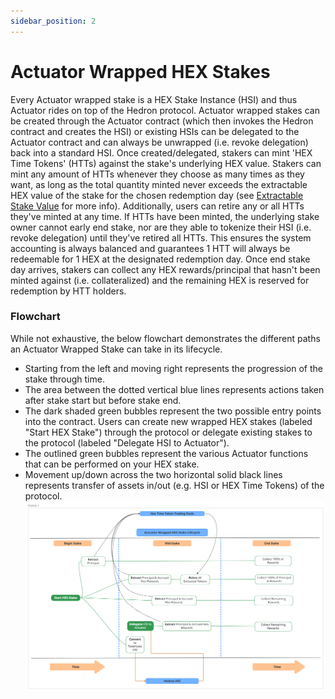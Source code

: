 ```yaml
---
sidebar_position: 2
---
```


# Actuator Wrapped HEX Stakes

Every Actuator wrapped stake is a HEX Stake Instance (HSI) and thus Actuator rides on top of the Hedron protocol. Actuator wrapped stakes can be created through the Actuator contract (which then invokes the Hedron contract and creates the HSI) or existing HSIs can be delegated to the Actuator contract and can always be unwrapped (i.e. revoke delegation) back into a standard HSI. Once created/delegated, stakers can mint 'HEX Time Tokens' (HTTs) against the stake's underlying HEX value. Stakers can mint any amount of HTTs whenever they choose as many times as they want, as long as the total quantity minted never exceeds the extractable HEX value of the stake for the chosen redemption day (see [Extractable Stake Value](/Actuator%20Protocol/extractableStakeValue) for more info). Additionally, users can retire any or all HTTs they've minted at any time. If HTTs have been minted, the underlying stake owner cannot early end stake, nor are they able to tokenize their HSI (i.e. revoke delegation) until they've retired all HTTs. This ensures the system accounting is always balanced and guarantees 1 HTT will always be redeemable for 1 HEX at the designated redemption day. Once end stake day arrives, stakers can collect any HEX rewards/principal that hasn't been minted against (i.e. collateralized) and the remaining HEX is reserved for redemption by HTT holders.

### Flowchart
While not exhaustive, the below flowchart demonstrates the different paths an Actuator Wrapped Stake can take in its lifecycle. 
- Starting from the left and moving right represents the progression of the stake through time. 
- The area between the dotted vertical blue lines represents actions taken after stake start but before stake end.
- The dark shaded green bubbles represent the two possible entry points into the contract. Users can create new wrapped HEX stakes (labeled "Start HEX Stake") through the protocol or delegate existing stakes to the protocol (labeled "Delegate HSI to Actuator").
- The outlined green bubbles represent the various Actuator functions that can be performed on your HEX stake. 
- Movement up/down across the two horizontal solid black lines represents transfer of assets in/out (e.g. HSI or HEX Time Tokens) of the protocol. 
![Alt text](/img/ActuatorFlowchart.png)

